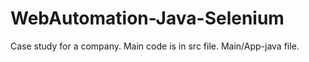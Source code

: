 # WebAutomation-Java-Selenium
 Case study for a company.
 Main code is in src file. Main/App-java file.
 
